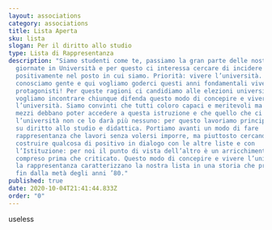 ```yaml
---
layout: associations
category: associations
title: Lista Aperta
sku: lista
slogan: Per il diritto allo studio
type: Lista di Rappresentanza
description: "Siamo studenti come te, passiamo la gran parte delle nostre
  giornate in Università e per questo ci interessa cercare di incidere
  positivamente nel posto in cui siamo. Priorità: vivere l’università. Qui
  conosciamo gente e qui vogliamo goderci questi anni fondamentali vivendoli da
  protagonisti! Per queste ragioni ci candidiamo alle elezioni universitarie e
  vogliamo incontrare chiunque difenda questo modo di concepire e vivere
  l’università. Siamo convinti che tutti coloro capaci e meritevoli ma privi di
  mezzi debbano poter accedere a questa istruzione e che quello che ci da
  l’università non ce lo darà più nessuno: per questo lavoriamo principalmente
  su diritto allo studio e didattica. Portiamo avanti un modo di fare
  rappresentanza che lavori senza volersi imporre, ma piuttosto cercando di
  costruire qualcosa di positivo in dialogo con le altre liste e con
  l’Istituzione: per noi il punto di vista dell’altro è un arricchimento, va
  compreso prima che criticato. Questo modo di concepire e vivere l’università e
  la rappresentanza caratterizzano la nostra lista in una storia che prosegue
  fin dalla metà degli anni ’80."
published: true
date: 2020-10-04T21:41:44.833Z
order: "0"
---
```

useless